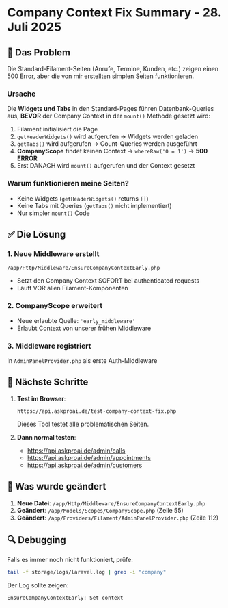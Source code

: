 # Company Context Fix Summary - 28. Juli 2025

## 🎯 Das Problem

Die Standard-Filament-Seiten (Anrufe, Termine, Kunden, etc.) zeigen einen 500 Error, aber die von mir erstellten simplen Seiten funktionieren.

### Ursache
Die **Widgets und Tabs** in den Standard-Pages führen Datenbank-Queries aus, **BEVOR** der Company Context in der `mount()` Methode gesetzt wird:

1. Filament initialisiert die Page
2. `getHeaderWidgets()` wird aufgerufen → Widgets werden geladen
3. `getTabs()` wird aufgerufen → Count-Queries werden ausgeführt  
4. **CompanyScope** findet keinen Context → `whereRaw('0 = 1')` → **500 ERROR**
5. Erst DANACH wird `mount()` aufgerufen und der Context gesetzt

### Warum funktionieren meine Seiten?
- Keine Widgets (`getHeaderWidgets()` returns `[]`)
- Keine Tabs mit Queries (`getTabs()` nicht implementiert)
- Nur simpler `mount()` Code

## ✅ Die Lösung

### 1. Neue Middleware erstellt
`/app/Http/Middleware/EnsureCompanyContextEarly.php`
- Setzt den Company Context SOFORT bei authenticated requests
- Läuft VOR allen Filament-Komponenten

### 2. CompanyScope erweitert
- Neue erlaubte Quelle: `'early_middleware'`
- Erlaubt Context von unserer frühen Middleware

### 3. Middleware registriert
In `AdminPanelProvider.php` als erste Auth-Middleware

## 🚀 Nächste Schritte

1. **Test im Browser**:
   ```
   https://api.askproai.de/test-company-context-fix.php
   ```
   Dieses Tool testet alle problematischen Seiten.

2. **Dann normal testen**:
   - https://api.askproai.de/admin/calls
   - https://api.askproai.de/admin/appointments
   - https://api.askproai.de/admin/customers

## 📝 Was wurde geändert

1. **Neue Datei**: `/app/Http/Middleware/EnsureCompanyContextEarly.php`
2. **Geändert**: `/app/Models/Scopes/CompanyScope.php` (Zeile 55)
3. **Geändert**: `/app/Providers/Filament/AdminPanelProvider.php` (Zeile 112)

## 🔍 Debugging

Falls es immer noch nicht funktioniert, prüfe:
```bash
tail -f storage/logs/laravel.log | grep -i "company"
```

Der Log sollte zeigen:
```
EnsureCompanyContextEarly: Set context
```